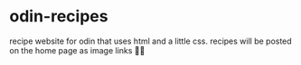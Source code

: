 # odin-recipes

recipe website for odin that uses html and a little css.
recipes will be posted on the home page as image links 🍕🥞
